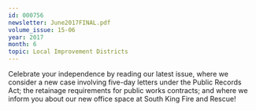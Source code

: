 ```yaml
---
id: 000756
newsletter: June2017FINAL.pdf
volume_issue: 15-06
year: 2017
month: 6
topic: Local Improvement Districts
---
```


Celebrate your independence by reading our latest issue, where we consider a new case involving five-day letters under the Public Records Act; the retainage requirements for public works contracts; and where we inform you about our new office space at South King Fire and Rescue!